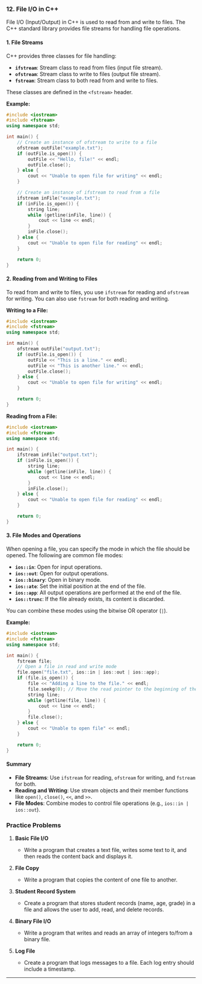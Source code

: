 ### 12. **File I/O in C++**

File I/O (Input/Output) in C++ is used to read from and write to files. The C++ standard library provides file streams for handling file operations.

#### 1. **File Streams**

C++ provides three classes for file handling:

- **`ifstream`**: Stream class to read from files (input file stream).
- **`ofstream`**: Stream class to write to files (output file stream).
- **`fstream`**: Stream class to both read from and write to files.

These classes are defined in the `<fstream>` header.

**Example:**
```cpp
#include <iostream>
#include <fstream>
using namespace std;

int main() {
    // Create an instance of ofstream to write to a file
    ofstream outFile("example.txt");
    if (outFile.is_open()) {
        outFile << "Hello, file!" << endl;
        outFile.close();
    } else {
        cout << "Unable to open file for writing" << endl;
    }

    // Create an instance of ifstream to read from a file
    ifstream inFile("example.txt");
    if (inFile.is_open()) {
        string line;
        while (getline(inFile, line)) {
            cout << line << endl;
        }
        inFile.close();
    } else {
        cout << "Unable to open file for reading" << endl;
    }

    return 0;
}
```

#### 2. **Reading from and Writing to Files**

To read from and write to files, you use `ifstream` for reading and `ofstream` for writing. You can also use `fstream` for both reading and writing.

**Writing to a File:**
```cpp
#include <iostream>
#include <fstream>
using namespace std;

int main() {
    ofstream outFile("output.txt");
    if (outFile.is_open()) {
        outFile << "This is a line." << endl;
        outFile << "This is another line." << endl;
        outFile.close();
    } else {
        cout << "Unable to open file for writing" << endl;
    }

    return 0;
}
```

**Reading from a File:**
```cpp
#include <iostream>
#include <fstream>
using namespace std;

int main() {
    ifstream inFile("output.txt");
    if (inFile.is_open()) {
        string line;
        while (getline(inFile, line)) {
            cout << line << endl;
        }
        inFile.close();
    } else {
        cout << "Unable to open file for reading" << endl;
    }

    return 0;
}
```

#### 3. **File Modes and Operations**

When opening a file, you can specify the mode in which the file should be opened. The following are common file modes:

- **`ios::in`**: Open for input operations.
- **`ios::out`**: Open for output operations.
- **`ios::binary`**: Open in binary mode.
- **`ios::ate`**: Set the initial position at the end of the file.
- **`ios::app`**: All output operations are performed at the end of the file.
- **`ios::trunc`**: If the file already exists, its content is discarded.

You can combine these modes using the bitwise OR operator (`|`).

**Example:**
```cpp
#include <iostream>
#include <fstream>
using namespace std;

int main() {
    fstream file;
    // Open a file in read and write mode
    file.open("file.txt", ios::in | ios::out | ios::app);
    if (file.is_open()) {
        file << "Adding a line to the file." << endl;
        file.seekg(0); // Move the read pointer to the beginning of the file
        string line;
        while (getline(file, line)) {
            cout << line << endl;
        }
        file.close();
    } else {
        cout << "Unable to open file" << endl;
    }

    return 0;
}
```

#### Summary

- **File Streams**: Use `ifstream` for reading, `ofstream` for writing, and `fstream` for both.
- **Reading and Writing**: Use stream objects and their member functions like `open()`, `close()`, `<<`, and `>>`.
- **File Modes**: Combine modes to control file operations (e.g., `ios::in | ios::out`).

### Practice Problems

1. **Basic File I/O**
   - Write a program that creates a text file, writes some text to it, and then reads the content back and displays it.

2. **File Copy**
   - Write a program that copies the content of one file to another.

3. **Student Record System**
   - Create a program that stores student records (name, age, grade) in a file and allows the user to add, read, and delete records.

4. **Binary File I/O**
   - Write a program that writes and reads an array of integers to/from a binary file.

5. **Log File**
   - Create a program that logs messages to a file. Each log entry should include a timestamp.

---
